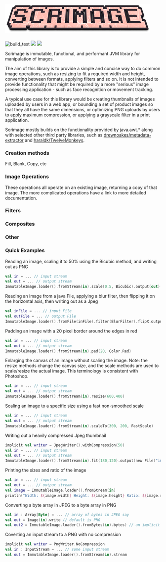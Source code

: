 ![logo](logo.png)
=======

![build_test](https://github.com/sksamuel/scrimage/workflows/build_test/badge.svg)
[<img src="https://img.shields.io/maven-central/v/com.sksamuel.scrimage/scrimage-core.svg?label=latest%20release"/>](http://search.maven.org/#search%7Cga%7C1%7Ca%3A%22scrimage-core)
[<img src="https://img.shields.io/nexus/s/https/oss.sonatype.org/com.sksamuel.scrimage/scrimage-core.svg?label=latest%20snapshot"/>](https://oss.sonatype.org/content/repositories/snapshots/com/sksamuel/scrimage/)

Scrimage is immutable, functional, and performant JVM library for manipulation of images.

The aim of this library is to provide a simple and concise way to do common image operations, such as resizing to fit
 a required width and height, converting between formats, applying filters and so on.
 It is not intended to provide functionality that might be required by a more "serious" image processing application - such as face recognition or movement tracking.

A typical use case for this library would be creating thumbnails of images uploaded by users in a web app, or bounding a
set of product images so that they all have the same dimensions, or optimizing PNG uploads by users to apply maximum compression,
or applying a grayscale filter in a print application.

Scrimage mostly builds on the functionality provided by java.awt.* along with selected other third party libraries,
such as [drewnoakes/metadata-extractor](https://github.com/drewnoakes/metadata-extractor) and
[haraldk/TwelveMonkeys](https://github.com/haraldk/TwelveMonkeys).



### Creation methods

Fill, Blank, Copy, etc

### Image Operations

These operations all operate on an existing image, returning a copy of that image.
The more complicated operations have a link to more detailed documentation.


### Filters



### Composites



### Other




### Quick Examples

Reading an image, scaling it to 50% using the Bicubic method, and writing out as PNG
```kotlin
val in = ... // input stream
val out = ... // output stream
ImmutableImage.loader().fromStream(in).scale(0.5, Bicubic).output(out) // an implicit PNG writer is in scope by default
```

Reading an image from a java File, applying a blur filter, then flipping it on the horizontal axis, then writing out as a Jpeg
```kotlin
val inFile = ... // input File
val outFile = ... // output File
ImmutableImage.loader().fromFile(inFile).filter(BlurFilter).flipX.output(outFile)(JpegWriter()) // specified Jpeg
```

Padding an image with a 20 pixel border around the edges in red
```kotlin
val in = ... // input stream
val out = ... // output stream
ImmutableImage.loader().fromStream(in).pad(20, Color.Red)
```

Enlarging the canvas of an image without scaling the image. Note: the resize methods change the canvas size,
and the scale methods are used to scale/resize the actual image. This terminology is consistent with Photoshop.
```kotlin
val in = ... // input stream
val out = ... // output stream
ImmutableImage.loader().fromStream(in).resize(600,400)
```

Scaling an image to a specific size using a fast non-smoothed scale
```kotlin
val in = ... // input stream
val out = ... // output stream
ImmutableImage.loader().fromStream(in).scaleTo(300, 200, FastScale)
```

Writing out a heavily compressed Jpeg thumbnail
```kotlin
implicit val writer = JpegWriter().withCompression(50)
val in = ... // input stream
val out = ... // output stream
ImmutableImage.loader().fromStream(in).fit(180,120).output(new File("image.jpeg"))
```

Printing the sizes and ratio of the image
```kotlin
val in = ... // input stream
val out = ... // output stream
val image = ImmutableImage.loader().fromStream(in)
println("Width: ${image.width} Height: ${image.height} Ratio: ${image.ratio}")
```

Converting a byte array in JPEG to a byte array in PNG
```kotlin
val in : Array[Byte] = ... // array of bytes in JPEG say
val out = Image(in).write // default is PNG
val out2 = ImmutableImage.loader().fromBytes(in).bytes) // an implicit PNG writer is in scope by default with max compression
```

Coverting an input stream to a PNG with no compression
```kotlin
implicit val writer = PngWriter.NoCompression
val in : InputStream = ... // some input stream
val out = ImmutableImage.loader().fromStream(in).stream
```
